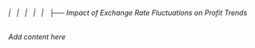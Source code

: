 ###### |   |   |   |   |   ├── Impact of Exchange Rate Fluctuations on Profit Trends

*Add content here*
